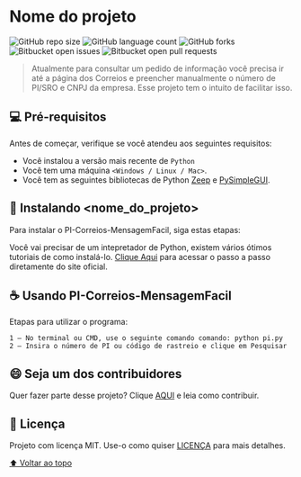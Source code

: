 # Nome do projeto



![GitHub repo size](https://img.shields.io/github/repo-size/iuricode/README-template?style=for-the-badge)
![GitHub language count](https://img.shields.io/github/languages/count/iuricode/README-template?style=for-the-badge)
![GitHub forks](https://img.shields.io/github/forks/iuricode/README-template?style=for-the-badge)
![Bitbucket open issues](https://img.shields.io/bitbucket/issues/iuricode/README-template?style=for-the-badge)
![Bitbucket open pull requests](https://img.shields.io/bitbucket/pr-raw/iuricode/README-template?style=for-the-badge)



> Atualmente para consultar um pedido de informação você precisa ir até a página dos Correios e preencher manualmente o número de PI/SRO e CNPJ da empresa. Esse projeto tem o intuito de facilitar isso.

## 💻 Pré-requisitos

Antes de começar, verifique se você atendeu aos seguintes requisitos:
* Você instalou a versão mais recente de `Python`
* Você tem uma máquina `<Windows / Linux / Mac>`.
* Você tem as seguintes bibliotecas de Python [Zeep](https://docs.python-zeep.org/en/master/) e [PySimpleGUI](https://pysimplegui.readthedocs.io/en/latest/).

## 🚀 Instalando <nome_do_projeto>

Para instalar o PI-Correios-MensagemFacil, siga estas etapas:

Você vai precisar de um intepretador de Python, existem vários ótimos tutoriais de como instalá-lo.
[Clique Aqui](https://python.org.br/instalacao-windows/) para acessar o passo a passo diretamente do site oficial.

## ☕ Usando PI-Correios-MensagemFacil

Etapas para utilizar o programa:

```
1 – No terminal ou CMD, use o seguinte comando comando: python pi.py
2 – Insira o número de PI ou código de rastreio e clique em Pesquisar
```



## 😄 Seja um dos contribuidores<br>

Quer fazer parte desse projeto? Clique [AQUI](CONTRIBUTING.md) e leia como contribuir.

## 📝 Licença

Projeto com licença MIT. Use-o como quiser [LICENÇA](https://pt.wikipedia.org/wiki/Licen%C3%A7a_MIT) para mais detalhes.

[⬆ Voltar ao topo](#nome-do-projeto)<br>
